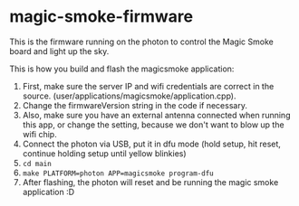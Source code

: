 # magic-smoke-firmware
This is the firmware running on the photon to control the Magic Smoke board and light up the sky.

This is how you build and flash the magicsmoke application:

1. First, make sure the server IP and wifi credentials are correct in the source. (user/applications/magicsmoke/application.cpp).
2. Change the firmwareVersion string in the code if necessary.
3. Also, make sure you have an external antenna connected when running this app, or change the setting, because we don't want to blow up the wifi chip.
4. Connect the photon via USB, put it in dfu mode (hold setup, hit reset, continue holding setup until yellow blinkies)
5. `cd main`
6. `make PLATFORM=photon APP=magicsmoke program-dfu`
7. After flashing, the photon will reset and be running the magic smoke application :D

